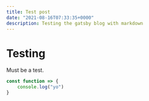 ```yaml
---
title: Test post
date: "2021-08-16T07:33:35+0000"
description: Testing the gatsby blog with markdown
---
```


# Testing

Must be a test.

```javascript
const function => {
    console.log("yo")
}
```

